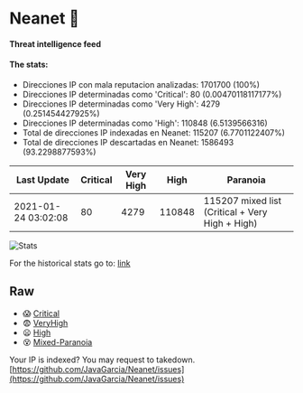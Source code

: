 # Neanet :hocho:
#### Threat intelligence feed
#### The stats:

- Direcciones IP con mala reputacion analizadas: 1701700 (100%)
- Direcciones IP determinadas como 'Critical':  80 (0.00470118117177%)
- Direcciones IP determinadas como 'Very High':  4279 (0.251454427925%)
- Direcciones IP determinadas como 'High':  110848 (6.5139566316)
- Total de direcciones IP indexadas en Neanet:  115207 (6.7701122407%)
- Total de direcciones IP descartadas en Neanet:  1586493 (93.2298877593%)

| Last Update | Critical | Very High | High | Paranoia |
| --- | --- | --- | --- | --- |
| 2021-01-24 03:02:08 | 80 | 4279 | 110848 | 115207 mixed list (Critical + Very High + High)|

![Stats](https://docs.google.com/spreadsheets/d/e/2PACX-1vSnaNMIXVabIpDJjufMlzH7poXnshF3mgd8Is1g9ytUEzVsP5my4Trn8f-xkoLLQ38xpL3HtmUexLo6/pubchart?oid=501124687&format=image)

For the historical stats go to: [link](/stats.csv)
## Raw
- :scream: [Critical](https://raw.githubusercontent.com/JavaGarcia/Neanet/master/blacklists/neanet_critical.txt)
- :fearful: [VeryHigh](https://raw.githubusercontent.com/JavaGarcia/Neanet/master/blacklists/neanet_veryHigh.txtt)
- :frowning: [High](https://raw.githubusercontent.com/JavaGarcia/Neanet/master/blacklists/neanet_high.txt)
- :dizzy_face: [Mixed-Paranoia](https://raw.githubusercontent.com/JavaGarcia/Neanet/master/blacklists/neanet_all.txt)


Your IP is indexed? You may request to takedown. [https://github.com/JavaGarcia/Neanet/issues](https://github.com/JavaGarcia/Neanet/issues)








































































































































































































































































































































































































































































































































































































































































































































































































































































































































































































































































































































































































































































































































































































































































































































































































































































































































































































































































































































































































































































































































































































































































































































































































































































































































































































































































































































































































































































































































































































































































































































































































































































































































































































































































































































































































































































































































































































































































